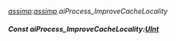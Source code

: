 _[assimp](../../modules/assimp/assimp-module.md):[assimp](../../modules/assimp/assimp-module.md).aiProcess\_ImproveCacheLocality_
##### Const aiProcess\_ImproveCacheLocality:[UInt](../../modules/wonkey/wonkey-types-uint.md)
